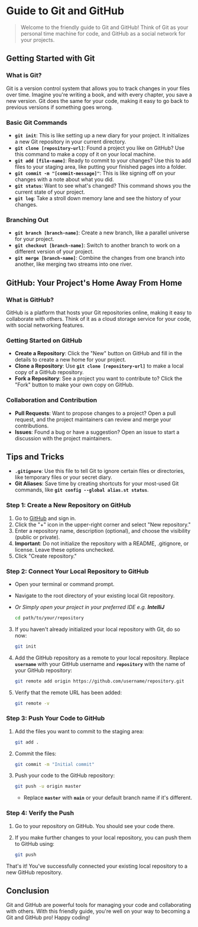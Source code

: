 # **Guide to Git and GitHub**
> Welcome to the friendly guide to Git and GitHub! Think of Git as your personal time machine for code, and GitHub as a social network for your projects.

## **Getting Started with Git**

### **What is Git?**

Git is a version control system that allows you to track changes in your files over time. Imagine you're writing a book, and with every chapter, you save a new version. Git does the same for your code, making it easy to go back to previous versions if something goes wrong.

### **Basic Git Commands**

- **`git init`**: This is like setting up a new diary for your project. It initializes a new Git repository in your current directory.
- **`git clone [repository-url]`**: Found a project you like on GitHub? Use this command to make a copy of it on your local machine.
- **`git add [file-name]`**: Ready to commit to your changes? Use this to add files to your staging area, like putting your finished pages into a folder.
- **`git commit -m "[commit-message]"`**: This is like signing off on your changes with a note about what you did.
- **`git status`**: Want to see what's changed? This command shows you the current state of your project.
- **`git log`**: Take a stroll down memory lane and see the history of your changes.

### **Branching Out**

- **`git branch [branch-name]`**: Create a new branch, like a parallel universe for your project.
- **`git checkout [branch-name]`**: Switch to another branch to work on a different version of your project.
- **`git merge [branch-name]`**: Combine the changes from one branch into another, like merging two streams into one river.

## **GitHub: Your Project's Home Away From Home**

### **What is GitHub?**

GitHub is a platform that hosts your Git repositories online, making it easy to collaborate with others. Think of it as a cloud storage service for your code, with social networking features.

### **Getting Started on GitHub**

- **Create a Repository**: Click the "New" button on GitHub and fill in the details to create a new home for your project.
- **Clone a Repository**: Use **`git clone [repository-url]`** to make a local copy of a GitHub repository.
- **Fork a Repository**: See a project you want to contribute to? Click the "Fork" button to make your own copy on GitHub.

### **Collaboration and Contribution**

- **Pull Requests**: Want to propose changes to a project? Open a pull request, and the project maintainers can review and merge your contributions.
- **Issues**: Found a bug or have a suggestion? Open an issue to start a discussion with the project maintainers.

## **Tips and Tricks**

- **`.gitignore`**: Use this file to tell Git to ignore certain files or directories, like temporary files or your secret diary.
- **Git Aliases**: Save time by creating shortcuts for your most-used Git commands, like **`git config --global alias.st status`**.

### **Step 1: Create a New Repository on GitHub**

1. Go to [GitHub](https://github.com/) and sign in.
2. Click the "+" icon in the upper-right corner and select "New repository."
3. Enter a repository name, description (optional), and choose the visibility (public or private).
4. **Important**: Do not initialize the repository with a README, .gitignore, or license. Leave these options unchecked.
5. Click "Create repository."

### **Step 2: Connect Your Local Repository to GitHub**

- Open your terminal or command prompt.
- Navigate to the root directory of your existing local Git repository.

- _Or Simply open your project in your preferred IDE e.g. **IntelliJ**_

    ```bash
    cd path/to/your/repository
    ```

3. If you haven't already initialized your local repository with Git, do so now:

    ```bash
    git init
    ```

4. Add the GitHub repository as a remote to your local repository. Replace **`username`** with your GitHub username and **`repository`** with the name of your GitHub repository:

    ```bash
    git remote add origin https://github.com/username/repository.git
    ```

5. Verify that the remote URL has been added:

    ```bash
    git remote -v
    ```


### **Step 3: Push Your Code to GitHub**

1. Add the files you want to commit to the staging area:

    ```bash
    git add .
    
    ```

2. Commit the files:

    ```bash
    git commit -m "Initial commit"
    ```

3. Push your code to the GitHub repository:

    ```bash
    git push -u origin master
    ```

    - Replace **`master`** with **`main`** or your default branch name if it's different.

### **Step 4: Verify the Push**

1. Go to your repository on GitHub. You should see your code there.
2. If you make further changes to your local repository, you can push them to GitHub using:

    ```bash
    git push
    ```


That's it! You've successfully connected your existing local repository to a new GitHub repository.







## **Conclusion**

Git and GitHub are powerful tools for managing your code and collaborating with others. With this friendly guide, you're well on your way to becoming a Git and GitHub pro! Happy coding!